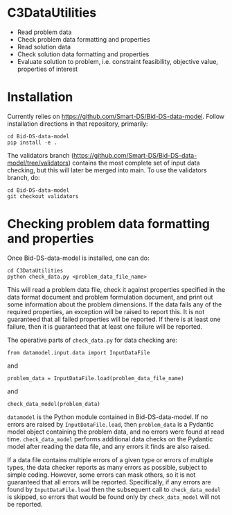 # C3DataUtilities

* Read problem data
* Check problem data formatting and properties
* Read solution data
* Check solution data formatting and properties
* Evaluate solution to problem, i.e. constraint feasibility, objective value, properties of interest

# Installation

Currently relies on https://github.com/Smart-DS/Bid-DS-data-model. Follow installation directions in that repository, primarily:

```
cd Bid-DS-data-model
pip install -e .
```

The validators branch (https://github.com/Smart-DS/Bid-DS-data-model/tree/validators) contains the most complete set of input data checking, but this will later be merged into main. To use the validators branch, do:

```
cd Bid-DS-data-model
git checkout validators
```

# Checking problem data formatting and properties

Once Bid-DS-data-model is installed, one can do:

```
cd C3DataUtilities
python check_data.py <problem_data_file_name>
```

This will read a problem data file, check it against properties specified in the data format document and problem formulation document, and print out some information about the problem dimensions. If the data fails any of the required properties, an exception will be raised to report this. It is not guaranteed that all failed properties will be reported. If there is at least one failure, then it is guaranteed that at least one failure will be reported.

The operative parts of ```check_data.py``` for data checking are:

```
from datamodel.input.data import InputDataFile
```

and

```
problem_data = InputDataFile.load(problem_data_file_name)
```

and

```
check_data_model(problem_data)
```

```datamodel``` is the Python module contained in Bid-DS-data-model. If no errors are raised by ```InputDataFile.load```, then ```problem_data``` is a Pydantic model object containing the problem data, and no errors were found at read time. ```check_data_model``` performs additional data checks on the Pydantic model after reading the data file, and any errors it finds are also raised.

If a data file contains multiple errors of a given type or errors of multiple types, the data checker reports as many errors as possible, subject to simple coding. However, some errors can mask others, so it is not guaranteed that all errors will be reported. Specifically, if any errors are found by ```InputDataFile.load``` then the subsequent call to ```check_data_model``` is skipped, so errors that would be found only by ```check_data_model``` will not be reported.
